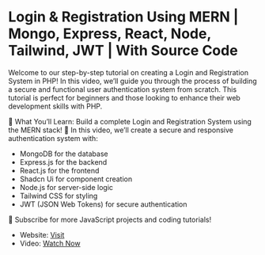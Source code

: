 # Login & Registration Using MERN | Mongo, Express, React, Node, Tailwind, JWT | With Source Code

Welcome to our step-by-step tutorial on creating a Login and Registration System in PHP! In this video, we’ll guide you through the process of building a secure and functional user authentication system from scratch. This tutorial is perfect for beginners and those looking to enhance their web development skills with PHP.

🔑 What You’ll Learn:
Build a complete Login and Registration System using the MERN stack! 🚀 In this video, we’ll create a secure and responsive authentication system with:  
- MongoDB for the database  
- Express.js for the backend  
- React.js for the frontend  
- Shadcn Ui for component creation
- Node.js for server-side logic  
- Tailwind CSS for styling  
- JWT (JSON Web Tokens) for secure authentication  

🔔 Subscribe for more JavaScript projects and coding tutorials!

- Website: [Visit](https://developergoswami.com)
- Video: [Watch Now](https://youtu.be/vljYNQoVzTw)
 
 
